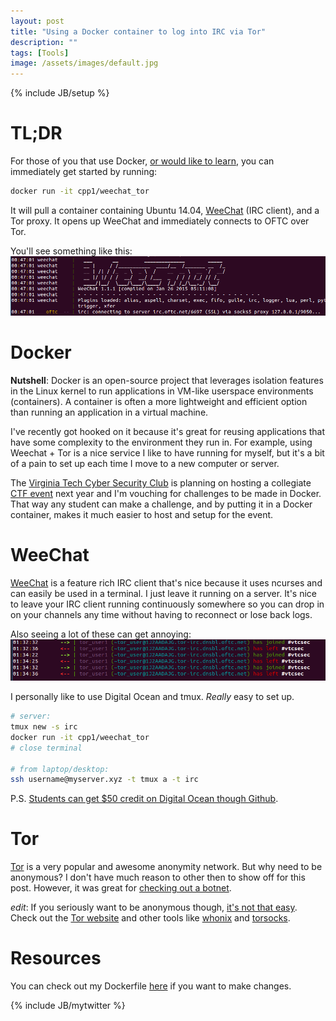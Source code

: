 ```yaml
---
layout: post
title: "Using a Docker container to log into IRC via Tor"
description: ""
tags: [Tools]
image: /assets/images/default.jpg
---
```

{% include JB/setup %}

TL;DR
=====
For those of you that use Docker, [or would like to learn](https://docs.docker.com/linux/started/),
you can immediately get started by running:

```bash
docker run -it cpp1/weechat_tor
```

It will pull a container containing Ubuntu 14.04, [WeeChat](https://weechat.org/) (IRC client), and a Tor proxy.
It opens up WeeChat and immediately connects to OFTC over Tor.

You'll see something like this:
![](/assets/images/irc/weechat_connect.png "IRC over Tor with Weechat")

Docker
======
**Nutshell**: Docker is an open-source project that leverages isolation features in the Linux kernel to run
applications in VM-like userspace environments (containers).  A container is often a more lightweight and
efficient option than running an application in a virtual machine.

I've recently got hooked on it because it's great for reusing applications that have some complexity
to the environment they run in.  For example, using Weechat + Tor is a nice service I like to have running
for myself, but it's a bit of a pain to set up each time I move to a new computer or server.

The [Virginia Tech Cyber Security Club](http://vtcsec.org/) is planning on hosting a collegiate 
[CTF event](http://conorpp.com/blog/how-to-fix-a-corrupted-file-by-brute-force/#the-challenge) next year
and I'm vouching for challenges to be made in Docker.  That way any student can make a challenge, and by
putting it in a Docker container, makes it much easier to host and setup for the event.

WeeChat
=======
[WeeChat](https://weechat.org/) is a feature rich IRC client that's nice because it uses ncurses and can easily be used in a terminal.
I just leave it running on a server.  It's nice to leave your IRC client running continuously somewhere so you can drop in on your channels
any time without having to reconnect or lose back logs.

Also seeing a lot of these can get annoying:
![](/assets/images/irc/disconnect.png "Damn it get your set up right")

I personally like to use Digital Ocean and tmux.  *Really* easy to set up.

```bash
# server:
tmux new -s irc
docker run -it cpp1/weechat_tor
# close terminal

# from laptop/desktop:
ssh username@myserver.xyz -t tmux a -t irc
```
P.S. [Students can get $50 credit on Digital Ocean though Github](https://education.github.com/pack).

Tor
===
[Tor](https://www.torproject.org/) is a very popular and awesome anonymity network.
But why need to be anonymous?  I don't have much reason to other then to show off for this post.  However,
it was great for [checking out a botnet](http://conorpp.com/blog/a-close-look-at-an-operating-botnet/).

*edit*:
If you seriously want to be anonymous though, [it's not that easy](https://en.wikipedia.org/wiki/Tor_%28anonymity_network%29#Weaknesses).
Check out the [Tor website](https://www.torproject.org/about/overview) and other tools like [whonix](https://www.whonix.org/) and [torsocks](https://github.com/dgoulet/torsocks/).

Resources
===============
You can check out my Dockerfile [here](https://github.com/conorpp/Dockerfiles/tree/master/Weechat_Tor) if you want to make changes.




{% include JB/mytwitter %}

